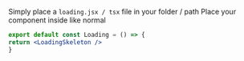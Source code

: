 Simply place a `loading.jsx / tsx` file in your folder / path
Place your component inside like normal
```jsx
export default const Loading = () => {
return <LoadingSkeleton />
}
```
